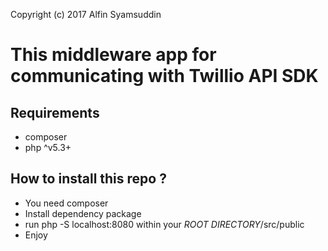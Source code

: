 Copyright (c) 2017 Alfin Syamsuddin

<h1>This middleware app for communicating with Twillio API SDK</h1>

<h2>Requirements</h2>
<ul>
	<li>composer</li>
	<li>php ^v5.3+</li>
</ul>

<h2>How to install this repo ?</h2>
<ul>
	<li>You need composer</li> 
	<li>Install dependency package</li>
	<li>run php -S localhost:8080 within your <i>ROOT DIRECTORY</i>/src/public </li>
	<li>Enjoy</li> 
</ul>